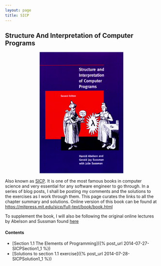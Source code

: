 ```yaml
---
layout: page
title: SICP
---
```


## Structure And Interpretation of Computer Programs

<center><a href="https://mitpress.mit.edu/sicp/full-text/book/book.html"><img src="/images/SICP_cover.jpg" alt="SICP cover" height="400" /></a></center>

Also known as [SICP](http://en.wikipedia.org/wiki/Structure_and_Interpretation_of_Computer_Programs). It is one of the most famous books in computer science and very essential for any software engineer to go through. In a series of blog posts, I shall be posting my comments and the solutions to the exercises as I work through them. This page curates the links to all the chapter summary and solutions. Online version of this book can be found at <https://mitpress.mit.edu/sicp/full-text/book/book.html>

To supplement the book, I will also be following the original online lectures by Abelson and Sussman found [here](http://ocw.mit.edu/courses/electrical-engineering-and-computer-science/6-001-structure-and-interpretation-of-computer-programs-spring-2005/)

#### Contents

- [Section 1.1 The Elements of Programming]({% post_url 2014-07-27-SICPSection1_1 %})
- [Solutions to section 1.1 exercise]({% post_url 2014-07-28-SICPSolution1_1 %})
